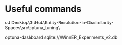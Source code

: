 # Useful commands

cd Desktop\GitHub\Entity-Resolution-in-Dissimilarity-Spaces\src\optuna_tuning\

optuna-dashboard sqlite:///WinnER_Experiments_v2.db
